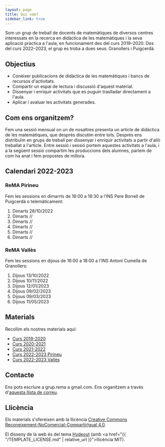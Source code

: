 ```yaml
---
layout: page
title: Qui som?
sidebar_link: true
---
```


<p class="message">
  Som un grup de treball de docents de matemàtiques de diversos centres interessats en la recerca en didàctica de les matemàtiques i la seva aplicació pràctica a l'aula, en funcionament des del curs 2019–2020. Des del curs 2022–2023, el grup es troba a dues seus: Granollers i Puigcerdà.
</p>

## Objectius

- Conèixer publicacions de didàctica de les matemàtiques i bancs de recursos d'activitats.
- Compartir un espai de lectura i discussió d'aquest material.
- Dissenyar i enriquir activitats que es puguin traslladar directament a l'aula.
- Aplicar i avaluar les activitats generades.

## Com ens organitzem?

Fem una sessió mensual on un de nosaltres presenta un article de didàctica de les matemàtiques, que després discutim entre tots. Després ens distribuïm en grups de treball per dissenyar i enriquir activitats a partir d'allò treballat a l'article. Entre sessió i sessió portem aquestes activitats a l'aula, i a la següent sessió compartim les produccions dels alumnes, parlem de com ha anat i fem propostes de millora.

## Calendari 2022-2023

### ReMA Pirineu

Fem les sessions en dimarrts de 16:00 a 18:30 a l'INS Pere Borrell de Puigcerdà o telemàticament:

1. Dimarts 28/10/2022
2. Dimarts //
3. Dimarts //
4. Dimarts //
5. Dimarts //
6. Dimarts //

### ReMA Vallès

Fem les sessions en dijous de 16:00 a 18:00 a l'INS Antoni Cumella de Granollers:

1. Dijous 13/10/2022
2. Dijous 10/11/2022
3. Dijous 12/01/2023
4. Dijous 09/02/2023
5. Dijous 09/03/2023
6. Dijous 11/05/2023

## Materials

Recollim els nostres materials aquí:

- [Curs 2019-2020](https://drive.google.com/drive/folders/1cruqqMdzPqGUwFW1vBXxcRwPSkSsmHpm)
- [Curs 2020-2021](https://drive.google.com/drive/folders/1q3T3fL1BSv5I4Jn0p__Ko6lCS3pvt54W)
- [Curs 2021-2022](https://drive.google.com/drive/u/1/folders/1DD2CUGUItyKbOexY9bu61DXvWnftcmJ-)
- [Curs 2022-2023 Pirineu](https://drive.google.com/drive/folders/1CVqgYbTX5nDbJ19utN4OuE7DRc3I8WKz)
- [Curs 2022-2023 Vallès](https://drive.google.com/drive/folders/1xkBKf5xOu0jwz9FcLPouNoPX6-MERLOw)

## Contacte

Ens pots escriure a grup.rema a gmail.com. Ens organitzem a través d'[aquesta llista de correu](https://groups.google.com/a/xtec.cat/g/rema-grup).

## Llicència

Els materials s'ofereixen amb la llicència [Creative Commons Reconeixement-NoComercial-CompartirIgual 4.0](https://creativecommons.org/licenses/by-nc-sa/4.0/deed.ca).

El disseny de la web és del tema [Hydeout](https://github.com/fongandrew/hydeout) (amb <a href="{{ "/TEMPLATE_LICENSE.md" | relative_url }}">llicència MIT</a>).
